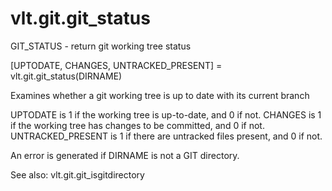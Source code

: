 # vlt.git.git_status

  GIT_STATUS - return git working tree status
 
  [UPTODATE, CHANGES, UNTRACKED_PRESENT] = vlt.git.git_status(DIRNAME)
 
  Examines whether a git working tree is up to date with its current branch
 
  UPTODATE is 1 if the working tree is up-to-date, and 0 if not.
  CHANGES is 1 if the working tree has changes to be committed, and 0 if not.
  UNTRACKED_PRESENT is 1 if there are untracked files present, and 0 if not.
 
  An error is generated if DIRNAME is not a GIT directory.
 
  See also: vlt.git.git_isgitdirectory
